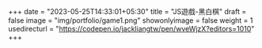 +++
date = "2023-05-25T14:33:01+05:30"
title = "JS遊戲-黑白棋"
draft = false
image = "img/portfolio/game1.png"
showonlyimage = false
weight = 1
usedirecturl = "https://codepen.io/jackliangtw/pen/wveWjzX?editors=1010"
+++